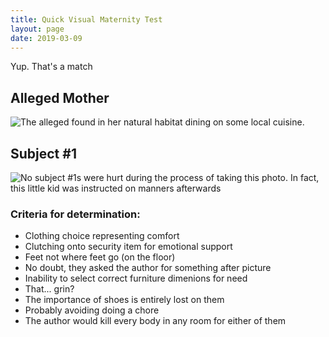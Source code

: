 ```yaml
---
title: Quick Visual Maternity Test
layout: page
date: 2019-03-09 
---
```

<div class="row">
    <div class="col-lg-12">
        Yup.  That's a match
    </div>
</div>
<div class="row">
    <div class="col-lg-6">
        <div class="card">
            <div class="card-body">
                <h2 class="card-title">Alleged Mother</h2>
                <img class="d-block w-100" src="{{ "/assets/images/maternity/alleged_mother.jpg" | absolute_url }}" alt="The alleged found in her natural habitat dining on some local cuisine.">
            </div>
        </div>
    </div>
    <div class="col-lg-6">
        <div class="card">
            <div class="card-body">
                <h2 class="card-title">Subject #1</h2>
                <img class="d-block w-100" src="{{ "/assets/images/maternity/subject_1.jpg" | absolute_url }}" alt="No subject #1s were hurt during the process of taking this photo.  In fact, this little kid was instructed on manners afterwards">
            </div>
        </div>
    </div>
</div>
<div class="row">
    <div class="col-lg-12">
        <h3>Criteria for determination:</h3>
        <ul>
            <li>Clothing choice representing comfort</li>
            <li>Clutching onto security item for emotional support</li>
            <li>Feet not where feet go (on the floor)</li>
            <li>No doubt, they asked the author for something after picture</li>
            <li>Inability to select correct furniture dimenions for need</li>
            <li>That... grin?</li>
            <li>The importance of shoes is entirely lost on them</li>
            <li>Probably avoiding doing a chore</li>
            <li>The author would kill every body in any room for either of them</li>
        </ul>
    </div>
</div>